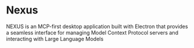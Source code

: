 # Nexus
NEXUS is an MCP-first desktop application built with Electron that provides a seamless interface for managing Model Context Protocol servers and interacting with Large Language Models
